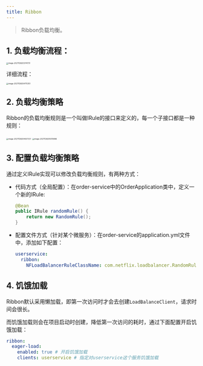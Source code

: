 ```yaml
---
title: Ribbon
---
```


> Ribbon负载均衡。

## 1. 负载均衡流程：

<img src="https://figure-bed.chua-n.com/JavaWeb/SpringCloud/image-20211128203741731.png" alt="image-20211128203741731" style="zoom:33%;" />

详细流程：

<img src="https://figure-bed.chua-n.com/JavaWeb/SpringCloud/image-20211128204715351.png" alt="image-20211128204715351" style="zoom:33%;" />

## 2. 负载均衡策略

Ribbon的负载均衡规则是一个叫做IRule的接口来定义的，每一个子接口都是一种规则：

<img src="https://figure-bed.chua-n.com/JavaWeb/SpringCloud/image-20211128204937331.png" alt="image-20211128204937331" style="zoom:33%;" />

<img src="https://figure-bed.chua-n.com/JavaWeb/SpringCloud/image-20211128205019996.png" alt="image-20211128205019996" style="zoom:33%;" />

## 3. 配置负载均衡策略

通过定义IRule实现可以修改负载均衡规则，有两种方式：

- 代码方式（全局配置）：在order-service中的OrderApplication类中，定义一个新的IRule:

    ```java
    @Bean
    public IRule randomRule() {
        return new RandomRule();
    }
    ```

- 配置文件方式（针对某个微服务）：在order-service的application.yml文件中，添加如下配置：

    ```yml
    userservice:
      ribbon:
        NFLoadBalancerRuleClassName: com.netflix.loadbalancer.RandomRule # 负载均衡规则
    ```

## 4. 饥饿加载

Ribbon默认采用懒加载，即第一次访问时才会去创建`LoadBalanceClient`，请求时间会很长。

而饥饿加载则会在项目启动时创建，降低第一次访问的耗时，通过下面配置开启饥饿加载：

```yml
ribbon:
  eager-load:
    enabled: true # 开启饥饿加载
    clients: userservice # 指定对userservice这个服务饥饿加载
```

